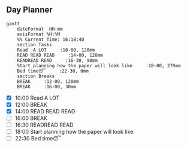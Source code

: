 ## Day Planner
```mermaid
gantt
    dateFormat  HH-mm
    axisFormat %H:%M
    %% Current Time: 16:18:40
    section Tasks
    Read  A LOT     :10-00, 120mm
    READ READ READ     :14-00, 120mm
    READREAD READ     :16-30, 90mm
    Start planning how the paper will look like     :18-00, 270mm
    Bed time😴     :22-30, 0mm
    section Breaks
    BREAK     :12-00, 120mm
    BREAK     :16-00, 30mm
```

- [x] 10:00 Read  A LOT
- [x] 12:00 BREAK
- [x] 14:00 READ READ READ
- [ ] 16:00 BREAK
- [ ] 16:30 READREAD READ
- [ ] 18:00 Start planning how the paper will look like
- [ ] 22:30 Bed time😴